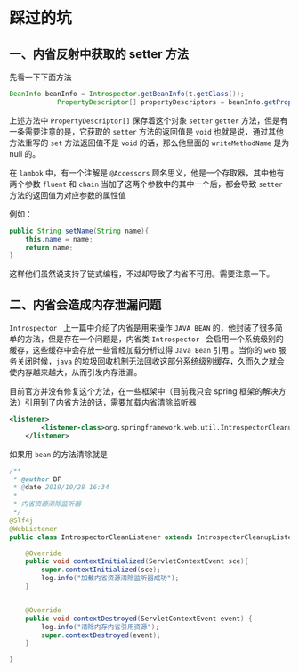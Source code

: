 # 踩过的坑  

## 一、内省反射中获取的 setter 方法  

先看一下下面方法  

```java
BeanInfo beanInfo = Introspector.getBeanInfo(t.getClass());
            PropertyDescriptor[] propertyDescriptors = beanInfo.getPropertyDescriptors();
```

上述方法中 `PropertyDescriptor[]` 保存着这个对象 `setter` `getter` 方法，但是有一条需要注意的是，它获取的 `setter` 方法的返回值是 `void` 也就是说，通过其他方法重写的 `set` 方法返回值不是 `void` 的话，那么他里面的 `writeMethodName` 是为 null 的。  



在 `lambok` 中，有一个注解是 `@Accessors` 顾名思义，他是一个存取器，其中他有两个参数 `fluent` 和 `chain` 当加了这两个参数中的其中一个后，都会导致 `setter` 方法的返回值为对应参数的属性值 

例如：

```java
public String setName(String name){
    this.name = name;
    return name;
}
```

这样他们虽然说支持了链式编程，不过却导致了内省不可用。需要注意一下。



## 二、内省会造成内存泄漏问题    

`Introspector ` 上一篇中介绍了内省是用来操作 `JAVA BEAN` 的，他封装了很多简单的方法，但是存在一个问题是，内省类 `Introspector `  会启用一个系统级别的缓存，这些缓存中会存放一些曾经加载分析过得 `Java Bean` 引用 。当你的 `web` 服务关闭时候，`java`  的垃圾回收机制无法回收这部分系统级别缓存，久而久之就会使内存越来越大，从而引发内存泄漏。  



目前官方并没有修复这个方法，在一些框架中（目前我只会 spring 框架的解决方法）引用到了内省方法的话，需要加载内省清除监听器  

```xml
<listener>
        <listener-class>org.springframework.web.util.IntrospectorCleanupListener</listener-class>
    </listener>
```



如果用 `bean` 的方法清除就是  

```java
/**
 * @author BF
 * @date 2019/10/28 16:34
 *
 * 内省资源清除监听器
 */
@Slf4j
@WebListener
public class IntrospectorCleanListener extends IntrospectorCleanupListener {

    @Override
    public void contextInitialized(ServletContextEvent sce){
        super.contextInitialized(sce);
        log.info("加载内省资源清除监听器成功");
    }


    @Override
    public void contextDestroyed(ServletContextEvent event) {
        log.info("清除内存内省引用资源");
        super.contextDestroyed(event);
    }

}
```



